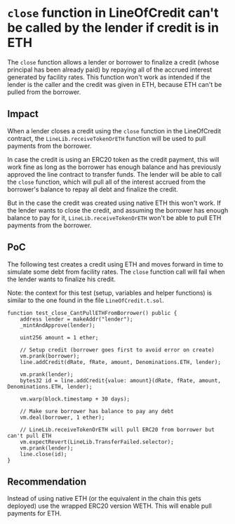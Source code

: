 # `close` function in LineOfCredit can't be called by the lender if credit is in ETH

The `close` function allows a lender or borrower to finalize a credit (whose principal has been already paid) by repaying all of the accrued interest generated by facility rates. This function won't work as intended if the lender is the caller and the credit was given in ETH, because ETH can't be pulled from the borrower.

## Impact

When a lender closes a credit using the `close` function in the LineOfCredit contract, the `LineLib.receiveTokenOrETH` function will be used to pull payments from the borrower. 

In case the credit is using an ERC20 token as the credit payment, this will work fine as long as the borrower has enough balance and has previously approved the line contract to transfer funds. The lender will be able to call the `close` function, which will pull all of the interest accrued from the borrower's balance to repay all debt and finalize the credit.

But in the case the credit was created using native ETH this won't work. If the lender wants to close the credit, and assuming the borrower has enough balance to pay for it, `LineLib.receiveTokenOrETH` won't be able to pull ETH payments from the borrower.

## PoC

The following test creates a credit using ETH and moves forward in time to simulate some debt from facility rates. The `close` function call will fail when the lender wants to finalize his credit.

Note: the context for this test (setup, variables and helper functions) is similar to the one found in the file `LineOfCredit.t.sol`.

```
function test_close_CantPullETHFromBorrower() public {
    address lender = makeAddr("lender");
    _mintAndApprove(lender);

    uint256 amount = 1 ether;

    // Setup credit (borrower goes first to avoid error on create)
    vm.prank(borrower);
    line.addCredit(dRate, fRate, amount, Denominations.ETH, lender);

    vm.prank(lender);
    bytes32 id = line.addCredit{value: amount}(dRate, fRate, amount, Denominations.ETH, lender);

    vm.warp(block.timestamp + 30 days);
    
    // Make sure borrower has balance to pay any debt
    vm.deal(borrower, 1 ether);

    // LineLib.receiveTokenOrETH will pull ERC20 from borrower but can't pull ETH
    vm.expectRevert(LineLib.TransferFailed.selector);
    vm.prank(lender);
    line.close(id);
}
```

## Recommendation

Instead of using native ETH (or the equivalent in the chain this gets deployed) use the wrapped ERC20 version WETH. This will enable pull payments for ETH.
